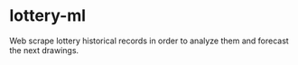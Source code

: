 # lottery-ml
Web scrape lottery historical records in order to analyze them and forecast the next drawings.
